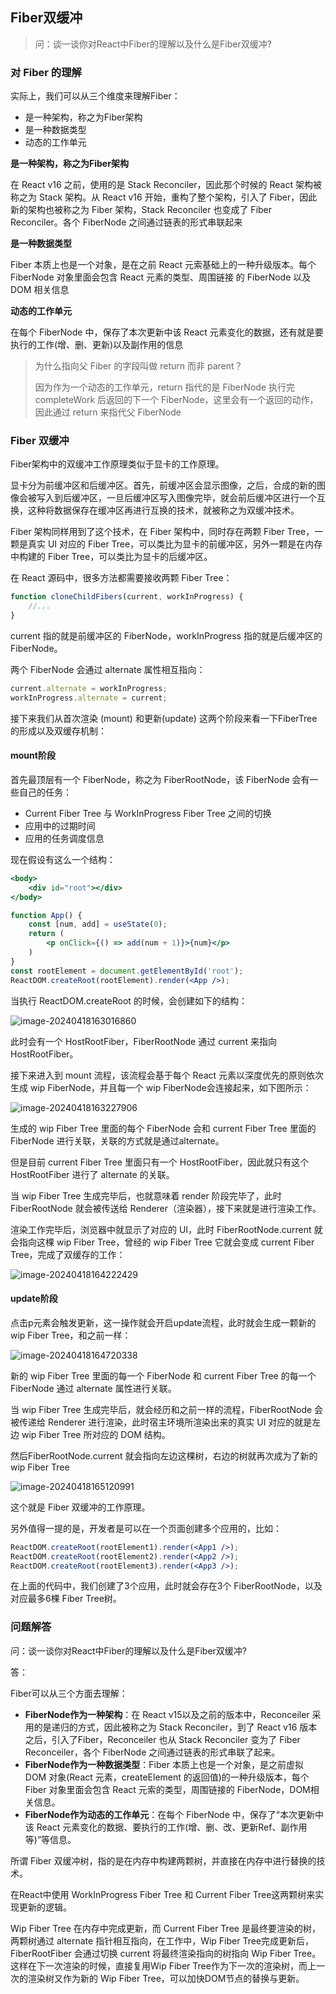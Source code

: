 ## Fiber双缓冲

> 问：谈一谈你对React中Fiber的理解以及什么是Fiber双缓冲?

### 对 Fiber 的理解

实际上，我们可以从三个维度来理解Fiber：

+ 是一种架构，称之为Fiber架构
+ 是一种数据类型
+ 动态的工作单元

**是一种架构，称之为Fiber架构**

在 React v16 之前，使用的是 Stack Reconciler，因此那个时候的 React 架构被称之为 Stack 架构。从 React v16 开始，重构了整个架构，引入了 Fiber，因此新的架构也被称之为 Fiber 架构，Stack Reconciler 也变成了 Fiber Reconciler。各个 FiberNode 之间通过链表的形式串联起来

**是一种数据类型**

Fiber 本质上也是一个对象，是在之前 React 元索基础上的一种升级版本。每个 FiberNode 对象里面会包含 React 元素的类型、周围链接
的 FiberNode 以及 DOM 相关信息

**动态的工作单元**

在每个 FiberNode 中，保存了本次更新中该 React 元素变化的数据，还有就是要执行的工作(增、删、更新)以及副作用的信息

> 为什么指向父 Fiber 的字段叫做 return 而非 parent？
>
> 因为作为一个动态的工作单元，return 指代的是 FiberNode 执行完 completeWork 后返回的下一个 FiberNode，这里会有一个返回的动作，因此通过 return 来指代父 FiberNode

### Fiber 双缓冲

Fiber架构中的双缓冲工作原理类似于显卡的工作原理。

显卡分为前缓冲区和后缓冲区。首先，前缓冲区会显示图像，之后，合成的新的图像会被写入到后缓冲区，一旦后缓冲区写入图像完毕，就会前后缓冲区进行一个互换，这种将数据保存在缓冲区再进行互换的技术，就被称之为双缓冲技术。

Fiber 架构同样用到了这个技术，在 Fiber 架构中，同时存在两颗 Fiber Tree，一颗是真实 UI 对应的 Fiber Tree，可以类比为显卡的前缓冲区，另外一颗是在内存中构建的 Fiber Tree，可以类比为显卡的后缓冲区。

在 React 源码中，很多方法都需要接收两颗 Fiber Tree：

```jsx
function cloneChildFibers(current, workInProgress) {
    //...
}
```

current 指的就是前缓冲区的 FiberNode，workInProgress 指的就是后缓冲区的 FiberNode。

两个 FiberNode 会通过 alternate 属性相互指向：

```js
current.alternate = workInProgress;
workInProgress.alternate = current;
```

接下来我们从首次渲染 (mount) 和更新(update) 这两个阶段来看一下FiberTree 的形成以及双缓存机制：

#### **mount阶段**

首先最顶层有一个 FiberNode，称之为 FiberRootNode，该 FiberNode 会有一些自己的任务：

+ Current Fiber Tree 与 WorkInProgress Fiber Tree 之间的切换
+ 应用中的过期时间
+ 应用的任务调度信息

现在假设有这么一个结构：

```jsx
<body>
	<div id="root"></div>
</body>
```

```jsx
function App() {
    const [num, add] = useState(0);
    return (
    	<p onClick={() => add(num + 1)}>{num}</p>
    )
}
const rootElement = document.getElementById('root');
ReactDOM.createRoot(rootElement).render(<App />);
```

当执行 ReactDOM.createRoot 的时候，会创建如下的结构：

![image-20240418163016860](https://chen-1320883525.cos.ap-chengdu.myqcloud.com/img/image-20240418163016860.png)

此时会有一个 HostRootFiber，FiberRootNode 通过 current 来指向HostRootFiber。

接下来进入到 mount 流程，该流程会基于每个 React 元素以深度优先的原则依次生成 wip FiberNode，并且每一个 wip FiberNode会连接起来，如下图所示：

![image-20240418163227906](https://chen-1320883525.cos.ap-chengdu.myqcloud.com/img/image-20240418163227906.png)

生成的 wip Fiber Tree 里面的每个 FiberNode 会和 current Fiber Tree 里面的 FiberNode 进行关联，关联的方式就是通过alternate。

但是目前 current Fiber Tree 里面只有一个 HostRootFiber，因此就只有这个 HostRootFiber 进行了 alternate 的关联。

当 wip Fiber Tree 生成完毕后，也就意味着 render 阶段完毕了，此时 FiberRootNode 就会被传送给 Renderer（渲染器），接下来就是进行渲染工作。

渲染工作完毕后，浏览器中就显示了对应的 UI，此时 FiberRootNode.current 就会指向这棵 wip Fiber Tree，曾经的 wip Fiber Tree 它就会变成 current Fiber Tree，完成了双缓存的工作：

![image-20240418164222429](https://chen-1320883525.cos.ap-chengdu.myqcloud.com/img/image-20240418164222429.png)

####  **update阶段**

点击p元素会触发更新，这一操作就会开启update流程，此时就会生成一颗新的 wip Fiber Tree，和之前一样：

![image-20240418164720338](https://chen-1320883525.cos.ap-chengdu.myqcloud.com/img/image-20240418164720338.png)

新的 wip Fiber Tree 里面的每一个 FiberNode 和 current Fiber Tree 的每一个 FiberNode 通过 alternate 属性进行关联。

当 wip Fiber Tree 生成完毕后，就会经历和之前一样的流程，FiberRootNode 会被传递给 Renderer 进行渲染，此时宿主环境所渲染出来的真实 UI 对应的就是左边 wip Fiber Tree 所对应的 DOM 结构。

然后FiberRootNode.current 就会指向左边这棵树，右边的树就再次成为了新的 wip Fiber Tree

![image-20240418165120991](https://chen-1320883525.cos.ap-chengdu.myqcloud.com/img/image-20240418165120991.png)

这个就是 Fiber 双缓冲的工作原理。

另外值得一提的是，开发者是可以在一个页面创建多个应用的，比如：

```jsx
ReactDOM.createRoot(rootElement1).render(<App1 />);
ReactDOM.createRoot(rootElement2).render(<App2 />);
ReactDOM.createRoot(rootElement3).render(<App3 />);
```

在上面的代码中，我们创建了3个应用，此时就会存在3个 FiberRootNode，以及对应最多6棵 Fiber Tree树。

### 问题解答

问：谈一谈你对React中Fiber的理解以及什么是Fiber双缓冲?

答：

Fiber可以从三个方面去理解：

+ **FiberNode作为一种架构**：在 React v15以及之前的版本中，Reconceiler 采用的是递归的方式，因此被称之为 Stack Reconciler，到了 React v16 版本之后，引入了Fiber，Reconceiler 也从 Stack Reconciler 变为了 Fiber Reconceiler，各个 FiberNode 之间通过链表的形式串联了起来。
+ **FiberNode作为一种数据类型**：Fiber 本质上也是一个对象，是之前虚拟 DOM 对象(React 元素，createElement 的返回值)的一种升级版本，每个 Fiber 对象里面会包含 React 元索的类型，周围链接的 FiberNode，DOM相关信息。
+ **FiberNode作为动态的工作单元**：在每个 FiberNode 中，保存了“本次更新中该 React 元素变化的数据、要执行的工作(增、删、改、更新Ref、副作用等)”等信息。

所谓 Fiber 双缓冲树，指的是在内存中构建两颗树，并直接在内存中进行替换的技术。

在React中使用 WorkInProgress Fiber Tree 和 Current Fiber Tree这两颗树来实现更新的逻辑。

Wip Fiber Tree 在内存中完成更新，而 Current Fiber Tree 是最终要渲染的树，两颗树通过 alternate 指针相互指向，在工作中，Wip Fiber Tree完成更新后，FiberRootFiber 会通过切换 current 将最终渲染指向的树指向 Wip Fiber Tree。这样在下一次渲染的时候，直接复用Wip Fiber Tree作为下一次的渲染树，而上一次的渲染树又作为新的
Wip Fiber Tree，可以加快DOM节点的替换与更新。